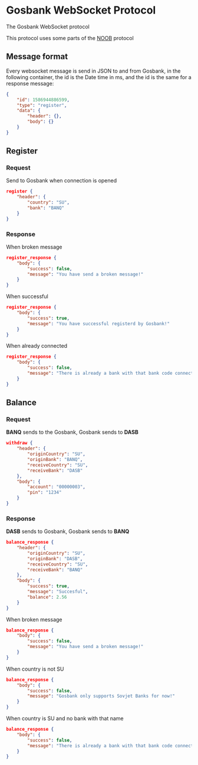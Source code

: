 # Gosbank WebSocket Protocol
The Gosbank WebSocket protocol

This protocol uses some parts of the [NOOB](https://github.com/luukk/noob) protocol

## Message format
Every websocket message is send in JSON to and from Gosbank, in the following container, the id is the Date time in ms, and the id is the same for a response message:
```json
{
    "id": 1586944886599,
    "type": "register",
    "data": {
        "header": {},
        "body": {}
    }
}
```

## Register

### Request
Send to Gosbank when connection is opened
```json
register {
    "header": {
        "country": "SU",
        "bank": "BANQ"
    }
}
```

### Response
When broken message
```json
register_response {
    "body": {
        "success": false,
        "message": "You have send a broken message!"
    }
}
```

When successful
```json
register_response {
    "body": {
        "success": true,
        "message": "You have successful registerd by Gosbank!"
    }
}
```

When already connected
```json
register_response {
    "body": {
        "success": false,
        "message": "There is already a bank with that bank code connected!"
    }
}
```

## Balance

### Request
**BANQ** sends to the Gosbank, Gosbank sends to **DASB**
```json
withdraw {
    "header": {
        "originCountry": "SU",
        "originBank": "BANQ",
        "receiveCountry": "SU",
        "receiveBank": "DASB"
    },
    "body": {
        "account": "00000003",
        "pin": "1234"
    }
}
```

### Response
**DASB** sends to Gosbank, Gosbank sends to **BANQ**
```json
balance_response {
    "header": {
        "originCountry": "SU",
        "originBank": "DASB",
        "receiveCountry": "SU",
        "receiveBank": "BANQ"
    },
    "body": {
        "success": true,
        "message": "Succesful",
        "balance": 2.56
    }
}
```

When broken message
```json
balance_response {
    "body": {
        "success": false,
        "message": "You have send a broken message!"
    }
}
```

When country is not SU
```json
balance_response {
    "body": {
        "success": false,
        "message": "Gosbank only supports Sovjet Banks for now!"
    }
}
```

When country is SU and no bank with that name
```json
balance_response {
    "body": {
        "success": false,
        "message": "There is already a bank with that bank code connected!"
    }
}
```
